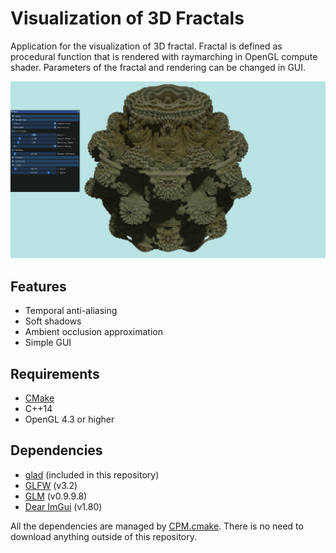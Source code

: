 # Visualization of 3D Fractals
Application for the visualization of 3D fractal. Fractal is defined as procedural function that is rendered with raymarching in OpenGL compute shader. Parameters of the fractal and rendering can be changed in GUI.

![Screenshot](https://github.com/d3nis5/3D-Fractals/blob/main/screenshot.jpg)

## Features
- Temporal anti-aliasing
- Soft shadows
- Ambient occlusion approximation
- Simple GUI

## Requirements
- [CMake](https://cmake.org/)
- C++14
- OpenGL 4.3 or higher

## Dependencies
- [glad](https://github.com/Dav1dde/glad) (included in this repository)
- [GLFW](https://github.com/glfw/glfw) (v3.2)
- [GLM](https://github.com/g-truc/glm) (v0.9.9.8)
- [Dear ImGui](https://github.com/ocornut/imgui) (v1.80)

All the dependencies are managed by [CPM.cmake](https://github.com/cpm-cmake/CPM.cmake). There is no need to download anything outside of this repository.
